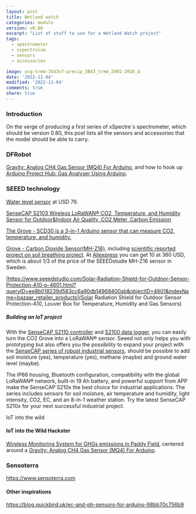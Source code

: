 ```yaml
---
layout: post
title: Wetland watch
categories: module
version: v0.80
excerpt: "List of stuff to use for a Wetland Watch project"
tags:
  - spectrometer
  - xspectrolum
  - sensors
  - accessories

image: avg-trmm-3b43v7-precip_3B43_trmm_2001-2016_A
date: '2022-11-04'
modified: '2022-11-04'
comments: true
share: true
---
```


### Introduction

On the verge of producing a first series of xSpectre´s spectrometer, which should be version 0.80, this post lists all the sensors and accessories that the model should be able to carry.

### DFRobot

[Gravity: Analog CH4 Gas Sensor (MQ4) For Arduino](https://www.dfrobot.com/product-683.html), and how to hook up [Arduino Project Hub: Gas Analyser Using Arduino](https://create.arduino.cc/projecthub/noneedforit/gas-ananlyser-using-arduino-1d6f95).

### SEEED technology

[Water level sensor](https://www.seeedstudio.com/Liquid-Level-Sensor-p-4619.html?queryID=1cefa6e412cd795b7f6454e040b46dab&objectID=4619&indexName=bazaar_retailer_products) at USD 79.

[SenseCAP S2103 Wireless LoRaWAN® CO2, Temperature, and Humidity Sensor for Outdoor&Indoor Air Quality, CO2 Meter, Carbon Emission](https://www.seeedstudio.com/SenseCAP-S2103-LoRaWAN-CO2-Temperature-and-Humidity-Sensor-p-5356.html?queryID=1d9f00b7f3b498e555a338bb3f3f8ab0&objectID=5356&indexName=bazaar_retailer_products)

[The Grove - SCD30 is a 3-in-1 Arduino sensor that can measure CO2, temperature, and humidity.](https://www.seeedstudio.com/Grove-CO2-Temperature-Humidity-Sensor-SCD30-p-2911.html?queryID=47c58d2b8fb944d24b1b01e3ada323d2&objectID=2911&indexName=bazaar_retailer_products)

[Grove - Carbon Dioxide Sensor(MH-Z16)](https://www.seeedstudio.com/Grove-Carbon-Dioxide-Sensor-MH-Z16.html?queryID=b913f8bd01c90703e74c2ee5b7ded3ce&objectID=1083&indexName=bazaar_retailer_products), including [scientific reported project on soil breathing project](../../sensor/sensor-mh-z16-c02). At [Aliexpress](https://www.aliexpress.com/item/1005004678211790.html?spm=a2g0o.productlist.0.0.685d105dVZn6wH&algo_pvid=c125256c-1627-4826-8d7a-f46ac4d6aa62&algo_exp_id=c125256c-1627-4826-8d7a-f46ac4d6aa62-16&pdp_ext_f=%7B%22sku_id%22%3A%2212000030070843054%22%7D&pdp_npi=2%40dis%21USD%21487.5%21360.75%21%21%21%21%21%402100bddf16676764667453237ec9c4%2112000030070843054%21sea&curPageLogUid=pv3FzfznqwwV) you can get 10 at 360 USD, which is about 1/3 of the price of the SEEEDstudie MH-Z16 sensor in Sweden.

[https://www.seeedstudio.com/Solar-Radiation-Shield-for-Outdoor-Sensor-Protection-A10-p-4601.html?queryID=ee8b018239d583cc6a90db14968400ab&objectID=4601&indexName=bazaar_retailer_products](Solar Radiation Shield for Outdoor Sensor Protection-A10, Louver Box for Temperature, Humidity and Gas Sensors)

##### Building an IoT project

With the [SenseCAP S2110 controller](https://www.seeedstudio.com/SenseCAP-XIAO-LoRaWAN-Controller-p-5474.html) and [S2100 data logger](https://www.seeedstudio.com/SenseCAP-S2100-LoRaWAN-Data-Logger-p-5361.html), you can easily turn the CO2 Grove into a LoRaWAN® sensor. Seeed not only helps you with prototyping but also offers you the possibility to expand your project with the [SenseCAP series of robust industrial sensors](https://www.seeedstudio.com/catalogsearch/result/?q=sensecap&categories=SenseCAP&application=Temperature%2FHumidity~Soil~Gas~Light~Weather~Water~Automation~Positioning~Machine%20Learning~Voice%20Recognition&compatibility=SenseCAP), should be possible to add soil moisture (yes), temperature (yes), methane (maybe) and ground water level (maybe).

The IP66 housing, Bluetooth configuration, compatibility with the global LoRaWAN® network, built-in 19 Ah battery, and powerful support from APP make the SenseCAP S210x the best choice for industrial applications. The series includes sensors for soil moisture, air temperature and humidity, light intensity, CO2, EC, and an 8-in-1 weather station. Try the latest SenseCAP S210x for your next successful industrial project.




IoT into the wild


#### IoT into the Wild Hackster

[Wireless Monitoring System for GHGs emissions in Paddy Field](https://www.hackster.io/james-woods/wireless-monitoring-system-for-ghgs-emissions-in-paddy-field-7d2991), centered around a [Gravity: Analog CH4 Gas Sensor (MQ4) For Arduino](https://www.dfrobot.com/product-683.html).


### Sensoterra

https://www.sensoterra.com

#### Other inspirations

https://blog.quickbird.uk/ec-and-ph-sensors-for-arduino-98bb70c756b9
